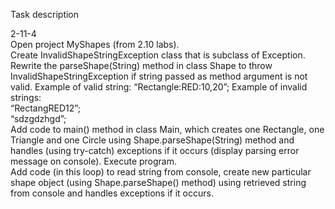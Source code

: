Task description  
  
  2-11-4  
  Open project MyShapes (from 2.10 labs).  
  Create InvalidShapeStringException class  that is subclass of Exception.  
  Rewrite the parseShape(String) method in class Shape to throw  
  InvalidShapeStringException if string passed as method argument is not valid. 
  Example of valid string: “Rectangle:RED:10,20”; 
  Example of invalid strings:  
      “RectangRED12”;  
      “sdzgdzhgd”;  
  Add code to main() method in class Main, which creates one Rectangle, one Triangle and one Circle using Shape.parseShape(String) method and handles (using try-catch) exceptions if it occurs (display parsing error message on console). 
  Execute program.  
  Add code (in this loop) to read string from console, create new particular shape object 
  (using Shape.parseShape() method) using retrieved string from console and handles exceptions if it occurs.  
